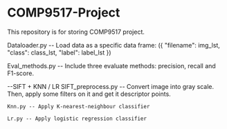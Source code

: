 # COMP9517-Project
This repository is for storing COMP9517 project.

Dataloader.py -- Load data as a specific data frame:
    ({
        "filename": img_lst,
        "class": class_lst,
        "label": label_lst
    })

Eval_methods.py --  Include three evaluate methods: precision, recall and F1-score. 

--SIFT + KNN / LR
    SIFT_preprocess.py -- Convert image into gray scale. Then, apply some filters on it and get it descriptor points.

    Knn.py -- Apply K-nearest-neighbour classifier

    Lr.py -- Apply logistic regression classifier


